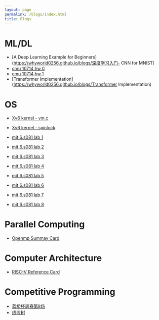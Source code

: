 ```yaml
---
layout: page
permalink: /blogs/index.html
title: Blogs
---
```


# ML/DL

- [A Deep Learning Example for Beginners](https://whyworld0256.github.io/blogs/深度学习入门- CNN for MNIST) <br>
- [cmu 10714 hw 0](https://whyworld0256.github.io/blogs/cmu10714-hw-0)
- [cmu 10714 hw 1](https://whyworld0256.github.io/blogs/cmu10714-hw-1)
- [Transformer Implementation](https://whyworld0256.github.io/blogs/Transformer Implementation)

# OS

- [Xv6 kernel - vm.c](https://whyworld0256.github.io/blogs/xv6源码解读-vm.c)<br>

- [Xv6 kernel - spinlock](https://whyworld0256.github.io/blogs/spinlock)<br>

- [mit 6.s081 lab 1](https://whyworld0256.github.io/blogs/mit-6.s081-lab-1)<br>

- [mit 6.s081 lab 2](https://whyworld0256.github.io/blogs/mit-6.s081-lab-2)<br>

- [mit 6.s081 lab 3](https://whyworld0256.github.io/blogs/mit-6.s081-lab-3)<br>

- [mit 6.s081 lab 4](https://whyworld0256.github.io/blogs/mit-6.s081-lab-4)<br>

- [mit 6.s081 lab 5](https://whyworld0256.github.io/blogs/mit-6.s081-lab-5)<br>

- [mit 6.s081 lab 6](https://whyworld0256.github.io/blogs/mit-6.s081-lab-6)<br>

- [mit 6.s081 lab 7](https://whyworld0256.github.io/blogs/mit-6.s081-lab-7)<br>

- [mit 6.s081 lab 8](https://whyworld0256.github.io/blogs/mit-6.s081-lab-8)<br>

# Parallel Computing

- [Openmp Summay Card](https://whyworld0256.github.io/file/OpenMP3.0-SummarySpec.pdf)

# Computer Architecture

- [RISC-V Reference Card](https://whyworld0256.github.io/file/reference-card.pdf)

# Competitive Programming

- [蓝桥杯周赛第8场](https://whyworld0256.github.io/blogs/蓝桥周赛第8场) <br>
- [线段树](https://whyworld0256.github.io/blogs/线段树)
